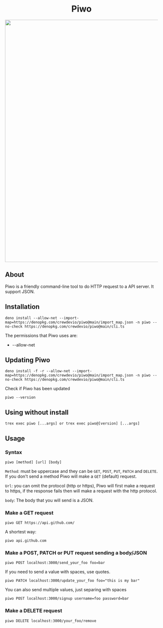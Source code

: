 <h1 align="center">Piwo</h1>

<p align="center">
<img src="https://cdn.discordapp.com/attachments/845424135018250283/865702946892546098/unknown.png" width="800">
</p>

## About

Piwo is a friendly command-line tool to do HTTP request to a API server. It support JSON.

## Installation

```console
deno install --allow-net --import-map=https://denopkg.com/crewdevio/piwo@main/import_map.json -n piwo --no-check https://denopkg.com/crewdevio/piwo@main/cli.ts
```

The permissions that Piwo uses are:

- --allow-net


## Updating Piwo

```console
deno install -f -r --allow-net --import-map=https://denopkg.com/crewdevio/piwo@main/import_map.json -n piwo --no-check https://denopkg.com/crewdevio/piwo@main/cli.ts
```

Check if Piwo has been updated

```console
piwo --version
```

## Using without install

```console
trex exec piwo [...args] or trex exec piwo@[version] [...args]
```


## Usage

### Syntax

```console
piwo [method] [url] [body]
```

`Method`: must be uppercase and they can be `GET`, `POST`, `PUT`, `PATCH` and `DELETE`. If you don't send a method Piwo will make a `GET` (default) request.

`Url`: you can omit the protocol (http or https), Piwo will first make a request to https, if the response fails then will make a request with the http protocol.

`body`: The body that you will send is a JSON.

### Make a GET request

```console
piwo GET https://api.github.com/
```

A shortest way:

```console
piwo api.github.com
```

### Make a POST, PATCH or PUT request sending a body/JSON

```console
piwo POST localhost:3000/send_your_foo foo=bar
```

If you need to send a value with spaces, use quotes.

```console
piwo PATCH localhost:3000/update_your_foo foo="this is my bar"
```

You can also send multiple values, just separing with spaces

```console
piwo POST localhost:3000/signup username=foo password=bar
```

### Make a DELETE request

```console
piwo DELETE localhost:3000/your_foo/remove
```